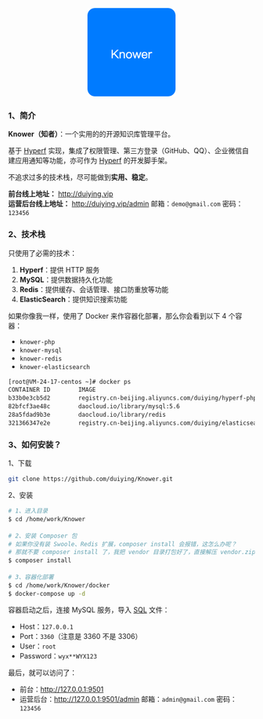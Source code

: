 <div align=center><img src="https://raw.githubusercontent.com/duiying/Knower/master/storage/img/logo.png"></div>

### 1、简介

**Knower（知者）**：一个实用的的开源知识库管理平台。  

基于 <a href="https://github.com/hyperf/hyperf">Hyperf</a> 实现，集成了权限管理、第三方登录（GitHub、QQ）、企业微信自建应用通知等功能，亦可作为 <a href="https://github.com/hyperf/hyperf">Hyperf</a> 的开发脚手架。  

不追求过多的技术栈，尽可能做到**实用、稳定**。  

**前台线上地址：** http://duiying.vip  
**运营后台线上地址：** http://duiying.vip/admin 邮箱：`demo@gmail.com` 密码：`123456`

### 2、技术栈

只使用了必需的技术：  

1. **Hyperf**：提供 HTTP 服务
2. **MySQL**：提供数据持久化功能
3. **Redis**：提供缓存、会话管理、接口防重放等功能
4. **ElasticSearch**：提供知识搜索功能

如果你像我一样，使用了 Docker 来作容器化部署，那么你会看到以下 4 个容器：  

- `knower-php`
- `knower-mysql`
- `knower-redis`
- `knower-elasticsearch`

```sh
[root@VM-24-17-centos ~]# docker ps
CONTAINER ID        IMAGE                                                           COMMAND                  CREATED             STATUS              PORTS                                            NAMES
b33b0e3cb5d2        registry.cn-beijing.aliyuncs.com/duiying/hyperf-php8:1.0        "php bin/hyperf.ph..."   6 weeks ago         Up About an hour    0.0.0.0:80->9501/tcp                             knower-php
82bfcf3ae48c        daocloud.io/library/mysql:5.6                                   "docker-entrypoint..."   6 weeks ago         Up 6 weeks          0.0.0.0:3306->3306/tcp                           knower-mysql
28a5fdad9b3e        daocloud.io/library/redis                                       "docker-entrypoint..."   6 weeks ago         Up 6 weeks          0.0.0.0:6397->6379/tcp                           knower-redis
321366347e2e        registry.cn-beijing.aliyuncs.com/duiying/elasticsearch-ik:1.0   "/tini -- /usr/loc..."   6 weeks ago         Up 6 weeks          0.0.0.0:9200->9200/tcp, 0.0.0.0:9300->9300/tcp   knower-elasticsearch
```

### 3、如何安装？

1、下载  

```sh
git clone https://github.com/duiying/Knower.git
```

2、安装  

```sh
# 1、进入目录
$ cd /home/work/Knower

# 2、安装 Composer 包
# 如果你没有装 Swoole、Redis 扩展，composer install 会报错，这怎么办呢？
# 那就不要 composer install 了，我把 vendor 目录打包好了，直接解压 vendor.zip 吧
$ composer install

# 3、容器化部署
$ cd /home/work/Knower/docker
$ docker-compose up -d
```

容器启动之后，连接 MySQL 服务，导入 [SQL](https://github.com/duiying/Knower/blob/master/knower.sql) 文件：  

- Host：`127.0.0.1`
- Port：`3360`（注意是 3360 不是 3306）
- User：`root`
- Password：`wyx**WYX123` 

最后，就可以访问了：  

- 前台：http://127.0.0.1:9501
- 运营后台：http://127.0.0.1:9501/admin 邮箱：`admin@gmail.com` 密码：`123456`